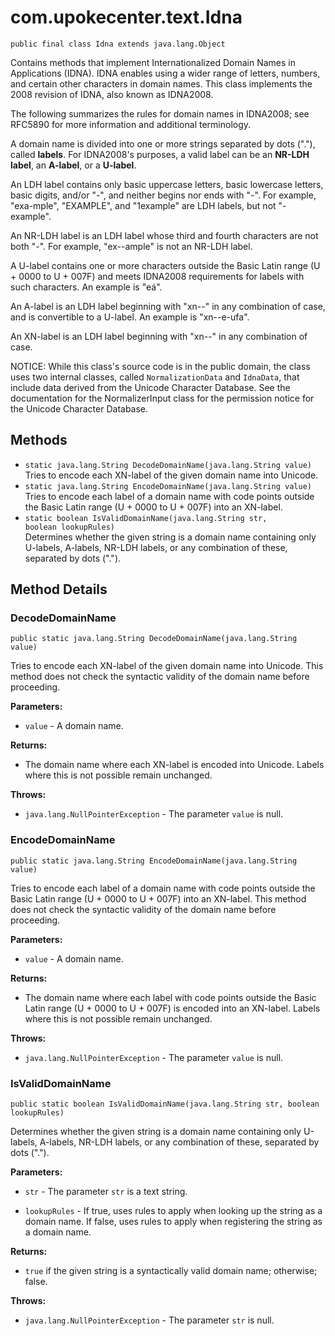 # com.upokecenter.text.Idna

    public final class Idna extends java.lang.Object

<p>Contains methods that implement Internationalized Domain Names in
 Applications (IDNA). IDNA enables using a wider range of letters,
 numbers, and certain other characters in domain names. This class
 implements the 2008 revision of IDNA, also known as IDNA2008.</p>
 <p>The following summarizes the rules for domain names in IDNA2008;
 see RFC5890 for more information and additional terminology.</p>
 <p>A domain name is divided into one or more strings separated by
  dots ("."), called <b>labels</b>. For IDNA2008's purposes, a valid
 label can be an <b>NR-LDH label</b>, an <b>A-label</b>, or a
 <b>U-label</b>.</p> <p>An LDH label contains only basic uppercase
  letters, basic lowercase letters, basic digits, and/or "-", and
  neither begins nor ends with "-". For example, "exa-mple",
  "EXAMPLE", and "1example" are LDH labels, but not "-example".</p>
 <p>An NR-LDH label is an LDH label whose third and fourth characters
  are not both "-". For example, "ex--ample" is not an NR-LDH
 label.</p> <p>A U-label contains one or more characters outside the
 Basic Latin range (U + 0000 to U + 007F) and meets IDNA2008 requirements
  for labels with such characters. An example is "eá".</p> <p>An
  A-label is an LDH label beginning with "xn--" in any combination of
 case, and is convertible to a U-label. An example is
  "xn--e-ufa".</p> <p>An XN-label is an LDH label beginning with
  "xn--" in any combination of case.</p> <p>NOTICE: While this class's
 source code is in the public domain, the class uses two internal
 classes, called <code>NormalizationData</code> and <code>IdnaData</code>, that
 include data derived from the Unicode Character Database. See the
 documentation for the NormalizerInput class for the permission
 notice for the Unicode Character Database.</p>

## Methods

* `static java.lang.String DecodeDomainName​(java.lang.String value)`<br>
 Tries to encode each XN-label of the given domain name into Unicode.
* `static java.lang.String EncodeDomainName​(java.lang.String value)`<br>
 Tries to encode each label of a domain name with code points outside the
 Basic Latin range (U + 0000 to U + 007F) into an XN-label.
* `static boolean IsValidDomainName​(java.lang.String str,
                 boolean lookupRules)`<br>
 Determines whether the given string is a domain name containing only
 U-labels, A-labels, NR-LDH labels, or any combination of these,
  separated by dots (".").

## Method Details

### DecodeDomainName
    public static java.lang.String DecodeDomainName​(java.lang.String value)
Tries to encode each XN-label of the given domain name into Unicode. This
 method does not check the syntactic validity of the domain name
 before proceeding.

**Parameters:**

* <code>value</code> - A domain name.

**Returns:**

* The domain name where each XN-label is encoded into Unicode. Labels
 where this is not possible remain unchanged.

**Throws:**

* <code>java.lang.NullPointerException</code> - The parameter <code>value</code> is null.

### EncodeDomainName
    public static java.lang.String EncodeDomainName​(java.lang.String value)
Tries to encode each label of a domain name with code points outside the
 Basic Latin range (U + 0000 to U + 007F) into an XN-label. This method
 does not check the syntactic validity of the domain name before
 proceeding.

**Parameters:**

* <code>value</code> - A domain name.

**Returns:**

* The domain name where each label with code points outside the Basic
 Latin range (U + 0000 to U + 007F) is encoded into an XN-label. Labels
 where this is not possible remain unchanged.

**Throws:**

* <code>java.lang.NullPointerException</code> - The parameter <code>value</code> is null.

### IsValidDomainName
    public static boolean IsValidDomainName​(java.lang.String str, boolean lookupRules)
Determines whether the given string is a domain name containing only
 U-labels, A-labels, NR-LDH labels, or any combination of these,
  separated by dots (".").

**Parameters:**

* <code>str</code> - The parameter <code>str</code> is a text string.

* <code>lookupRules</code> - If true, uses rules to apply when looking up the string
 as a domain name. If false, uses rules to apply when registering the
 string as a domain name.

**Returns:**

* <code>true</code> if the given string is a syntactically valid domain
 name; otherwise; false.

**Throws:**

* <code>java.lang.NullPointerException</code> - The parameter <code>str</code> is null.
